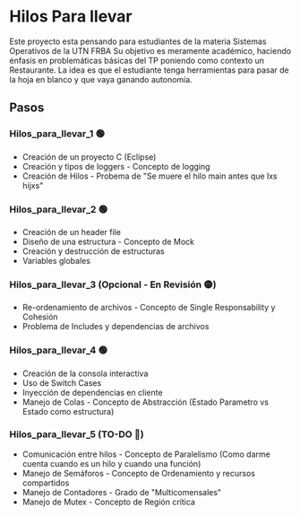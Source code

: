 # Hilos Para llevar
Este proyecto esta pensando para estudiantes de la materia Sistemas Operativos de la UTN FRBA
Su objetivo es meramente académico, haciendo énfasis en problemáticas básicas del TP poniendo como contexto un Restaurante.
La idea es que el estudiante tenga herramientas para pasar de la hoja en blanco y que vaya ganando autonomía.

## Pasos 
### Hilos_para_llevar_1 🟢
 - Creación de un proyecto C (Eclipse)
 - Creación y tipos de loggers - Concepto de logging
 - Creación de Hilos - Probema de "Se muere el hilo main antes que lxs hijxs"

### Hilos_para_llevar_2 🟢
 - Creación de un header file
 - Diseño de una estructura - Concepto de Mock
 - Creación y destrucción de estructuras
 - Variables globales

### Hilos_para_llevar_3 (Opcional - En Revisión 🟡)
 - Re-ordenamiento de archivos - Concepto de Single Responsability y Cohesión
 - Problema de Includes y dependencias de archivos

### Hilos_para_llevar_4 🟢
 - Creación de la consola interactiva
 - Uso de Switch Cases
 - Inyección de dependencias en cliente
 - Manejo de Colas - Concepto de Abstracción (Estado Parametro vs Estado como estructura)

### Hilos_para_llevar_5 (TO-DO 🔴)
 - Comunicación entre hilos - Concepto de Paralelismo (Como darme cuenta cuando es un hilo y cuando una función)
 - Manejo de Semáforos - Concepto de Ordenamiento y recursos compartidos
 - Manejo de Contadores - Grado de "Multicomensales"
 - Manejo de Mutex - Concepto de Región crítica
